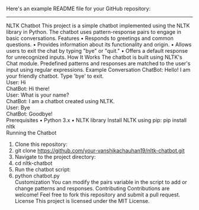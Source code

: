 Here's an example README file for your GitHub repository:
________________________________________
NLTK Chatbot
This project is a simple chatbot implemented using the NLTK library in Python. The chatbot uses pattern-response pairs to engage in basic conversations.
Features
•	Responds to greetings and common questions.
•	Provides information about its functionality and origin.
•	Allows users to exit the chat by typing "bye" or "quit."
•	Offers a default response for unrecognized inputs.
How It Works
The chatbot is built using NLTK's Chat module. Predefined patterns and responses are matched to the user's input using regular expressions.
Example Conversation
ChatBot: Hello! I am your friendly chatbot. Type 'bye' to exit.  
User: Hi  
ChatBot: Hi there!  
User: What is your name?  
ChatBot: I am a chatbot created using NLTK.  
User: Bye  
ChatBot: Goodbye!  
Prerequisites
•	Python 3.x
•	NLTK library
Install NLTK using pip:
pip install nltk  
Running the Chatbot
1.	Clone this repository: 
2.	git clone https://github.com/your-vanshikachauhan19/nltk-chatbot.git  
3.	Navigate to the project directory: 
4.	cd nltk-chatbot  
5.	Run the chatbot script: 
6.	python chatbot.py  
Customization
You can modify the pairs variable in the script to add or change patterns and responses.
Contributing
Contributions are welcome! Feel free to fork this repository and submit a pull request.
License
This project is licensed under the MIT License.


